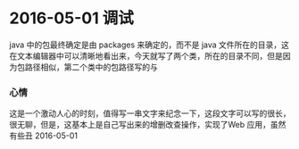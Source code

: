 
# 2016-05-01 调试
java 中的包最终确定是由 packages 来确定的，而不是 java 文件所在的目录，这在文本编辑器中可以清晰地看出来，今天就写了两个类，所在的目录不同，但是因为包路径相似，第二个类中的包路径写的与

### 心情
这是一个激动人心的时刻，值得写一串文字来纪念一下，这段文字可以写的很长，很无聊，但是，这基本上是自己写出来的增删改查操作，实现了Web 应用，虽然有些丑 2016-05-01